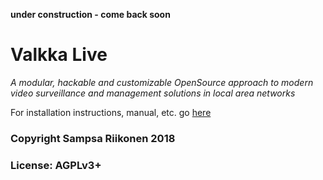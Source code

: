 
**under construction - come back soon**

# Valkka Live

*A modular, hackable and customizable OpenSource approach to modern video surveillance and management solutions in local area networks*

For installation instructions, manual, etc. go [here](https://elsampsa.github.io/valkka-live)

### Copyright Sampsa Riikonen 2018

### License: AGPLv3+

